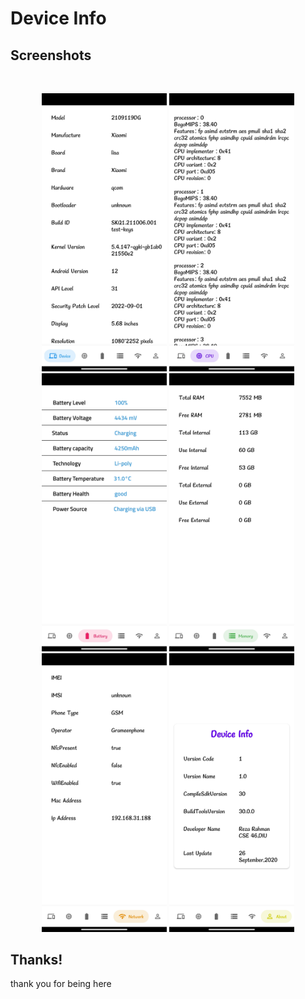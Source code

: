 # Device Info

## Screenshots

<br/>
<p align="center">

  <img src="media/Screenshot_01.png" width="200" />
  <img src="media/Screenshot_02.png" width="200" />
  <img src="media/Screenshot_03.png" width="200" />
  <img src="media/Screenshot_04.png" width="200" />
  <img src="media/Screenshot_05.png" width="200" />
  <img src="media/Screenshot_06.png" width="200" />
  
</p>

## Thanks!

thank you for being here
